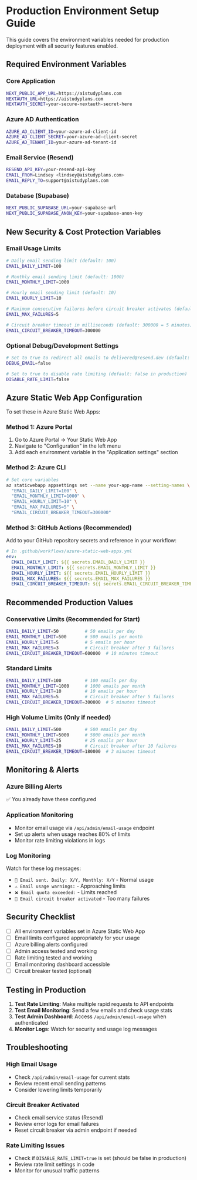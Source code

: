 # Production Environment Setup Guide

This guide covers the environment variables needed for production deployment with all security features enabled.

## Required Environment Variables

### Core Application
```bash
NEXT_PUBLIC_APP_URL=https://aistudyplans.com
NEXTAUTH_URL=https://aistudyplans.com
NEXTAUTH_SECRET=your-secure-nextauth-secret-here
```

### Azure AD Authentication
```bash
AZURE_AD_CLIENT_ID=your-azure-ad-client-id
AZURE_AD_CLIENT_SECRET=your-azure-ad-client-secret
AZURE_AD_TENANT_ID=your-azure-ad-tenant-id
```

### Email Service (Resend)
```bash
RESEND_API_KEY=your-resend-api-key
EMAIL_FROM=Lindsey <lindsey@aistudyplans.com>
EMAIL_REPLY_TO=support@aistudyplans.com
```

### Database (Supabase)
```bash
NEXT_PUBLIC_SUPABASE_URL=your-supabase-url
NEXT_PUBLIC_SUPABASE_ANON_KEY=your-supabase-anon-key
```

## New Security & Cost Protection Variables

### Email Usage Limits
```bash
# Daily email sending limit (default: 100)
EMAIL_DAILY_LIMIT=100

# Monthly email sending limit (default: 1000)
EMAIL_MONTHLY_LIMIT=1000

# Hourly email sending limit (default: 10)
EMAIL_HOURLY_LIMIT=10

# Maximum consecutive failures before circuit breaker activates (default: 5)
EMAIL_MAX_FAILURES=5

# Circuit breaker timeout in milliseconds (default: 300000 = 5 minutes)
EMAIL_CIRCUIT_BREAKER_TIMEOUT=300000
```

### Optional Debug/Development Settings
```bash
# Set to true to redirect all emails to delivered@resend.dev (default: false in production)
DEBUG_EMAIL=false

# Set to true to disable rate limiting (default: false in production)
DISABLE_RATE_LIMIT=false
```

## Azure Static Web App Configuration

To set these in Azure Static Web Apps:

### Method 1: Azure Portal
1. Go to Azure Portal → Your Static Web App
2. Navigate to "Configuration" in the left menu
3. Add each environment variable in the "Application settings" section

### Method 2: Azure CLI
```bash
# Set core variables
az staticwebapp appsettings set --name your-app-name --setting-names \
  "EMAIL_DAILY_LIMIT=100" \
  "EMAIL_MONTHLY_LIMIT=1000" \
  "EMAIL_HOURLY_LIMIT=10" \
  "EMAIL_MAX_FAILURES=5" \
  "EMAIL_CIRCUIT_BREAKER_TIMEOUT=300000"
```

### Method 3: GitHub Actions (Recommended)
Add to your GitHub repository secrets and reference in your workflow:

```yaml
# In .github/workflows/azure-static-web-apps.yml
env:
  EMAIL_DAILY_LIMIT: ${{ secrets.EMAIL_DAILY_LIMIT }}
  EMAIL_MONTHLY_LIMIT: ${{ secrets.EMAIL_MONTHLY_LIMIT }}
  EMAIL_HOURLY_LIMIT: ${{ secrets.EMAIL_HOURLY_LIMIT }}
  EMAIL_MAX_FAILURES: ${{ secrets.EMAIL_MAX_FAILURES }}
  EMAIL_CIRCUIT_BREAKER_TIMEOUT: ${{ secrets.EMAIL_CIRCUIT_BREAKER_TIMEOUT }}
```

## Recommended Production Values

### Conservative Limits (Recommended for Start)
```bash
EMAIL_DAILY_LIMIT=50          # 50 emails per day
EMAIL_MONTHLY_LIMIT=500       # 500 emails per month
EMAIL_HOURLY_LIMIT=5          # 5 emails per hour
EMAIL_MAX_FAILURES=3          # Circuit breaker after 3 failures
EMAIL_CIRCUIT_BREAKER_TIMEOUT=600000  # 10 minutes timeout
```

### Standard Limits
```bash
EMAIL_DAILY_LIMIT=100         # 100 emails per day
EMAIL_MONTHLY_LIMIT=1000      # 1000 emails per month
EMAIL_HOURLY_LIMIT=10         # 10 emails per hour
EMAIL_MAX_FAILURES=5          # Circuit breaker after 5 failures
EMAIL_CIRCUIT_BREAKER_TIMEOUT=300000  # 5 minutes timeout
```

### High Volume Limits (Only if needed)
```bash
EMAIL_DAILY_LIMIT=500         # 500 emails per day
EMAIL_MONTHLY_LIMIT=5000      # 5000 emails per month
EMAIL_HOURLY_LIMIT=25         # 25 emails per hour
EMAIL_MAX_FAILURES=10         # Circuit breaker after 10 failures
EMAIL_CIRCUIT_BREAKER_TIMEOUT=180000  # 3 minutes timeout
```

## Monitoring & Alerts

### Azure Billing Alerts
✅ You already have these configured

### Application Monitoring
- Monitor email usage via `/api/admin/email-usage` endpoint
- Set up alerts when usage reaches 80% of limits
- Monitor rate limiting violations in logs

### Log Monitoring
Watch for these log messages:
- `📧 Email sent. Daily: X/Y, Monthly: X/Y` - Normal usage
- `⚠️ Email usage warnings:` - Approaching limits
- `❌ Email quota exceeded:` - Limits reached
- `🚨 Email circuit breaker activated` - Too many failures

## Security Checklist

- [ ] All environment variables set in Azure Static Web App
- [ ] Email limits configured appropriately for your usage
- [ ] Azure billing alerts configured
- [ ] Admin access tested and working
- [ ] Rate limiting tested and working
- [ ] Email monitoring dashboard accessible
- [ ] Circuit breaker tested (optional)

## Testing in Production

1. **Test Rate Limiting**: Make multiple rapid requests to API endpoints
2. **Test Email Monitoring**: Send a few emails and check usage stats
3. **Test Admin Dashboard**: Access `/api/admin/email-usage` when authenticated
4. **Monitor Logs**: Watch for security and usage log messages

## Troubleshooting

### High Email Usage
- Check `/api/admin/email-usage` for current stats
- Review recent email sending patterns
- Consider lowering limits temporarily

### Circuit Breaker Activated
- Check email service status (Resend)
- Review error logs for email failures
- Reset circuit breaker via admin endpoint if needed

### Rate Limiting Issues
- Check if `DISABLE_RATE_LIMIT=true` is set (should be false in production)
- Review rate limit settings in code
- Monitor for unusual traffic patterns 